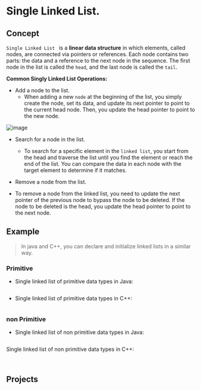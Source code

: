 # Single Linked List.

## Concept 

`Single Linked List ` is a **linear data structure** in which elements, called nodes, are connected via pointers or references. Each node contains two parts: the data and a reference to the next node in the sequence. The first node in the list is called the `head`, and the last node is called the `tail`.

**Common Singly Linked List Operations:**

* Add a node to the list.
    * When adding a new `node` at the beginning of the list, you simply create the node, set its data, and update its next pointer to point to the current head 
      node. Then, you update the head pointer to point to the new node.
      
![image](https://github.com/SAFCSP-Team/data-structures-and-algorithms-bootcamp/assets/148945652/5951ae52-4328-4750-8e46-3c289c1fb7bf)

* Search for a node in the list.
    * To search for a specific element in the `linked list`, you start from the head and traverse the list until you find the element or reach the end of the list. You can compare the data in each node with the target element to determine if it matches.

* Remove a node from the list.
* To remove a node from the linked list, you need to update the next pointer of the previous node to bypass the node to be deleted. If the node to be deleted is the head, you update the head pointer to point to the next node. 
## Example 

> In java and C++, you can declare and initialize linked lists in a similar way.

### Primitive 
* Single linked list of primitive data types in Java:
  
```java

```
* Single linked list of primitive data types in C++:
```c++


```

### non Primitive
* Single linked list of non primitive data types in Java:
```java

```
Single linked list of non primitive data types in C++:
  
```c++
  
  ```


## Projects

